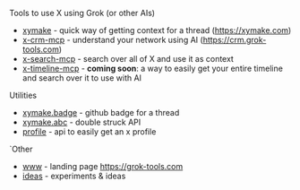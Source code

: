 Tools to use X using Grok (or other AIs)

- [xymake](xymake) - quick way of getting context for a thread (https://xymake.com)
- [x-crm-mcp](x-crm-mcp) - understand your network using AI (https://crm.grok-tools.com)
- [x-search-mcp](x-search-mcp) - search over all of X and use it as context
- [x-timeline-mcp](x-timeline-mcp) - **coming soon**: a way to easily get your entire timeline and search over it to use with AI

Utilities

- [xymake.badge](xymake.badge/) - github badge for a thread
- [xymake.abc](xymake.abc/) - double struck API
- [profile](profile) - api to easily get an x profile

`Other

- [www](www) - landing page https://grok-tools.com
- [ideas](ideas) - experiments & ideas
